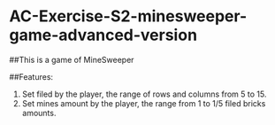 # AC-Exercise-S2-minesweeper-game-advanced-version
##This is a game of MineSweeper

##Features:
1. Set filed by the player, the range of rows and columns from 5 to 15.
2. Set mines amount by the player, the range from 1 to 1/5 filed bricks amounts.
